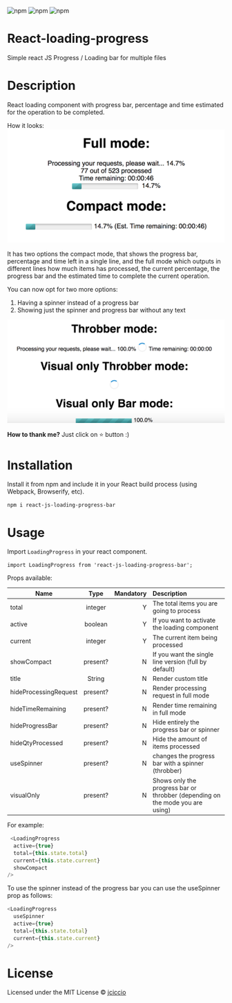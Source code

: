 ![npm](https://img.shields.io/npm/dt/react-js-loading-progress-bar.svg)
![npm](https://img.shields.io/npm/v/react-js-loading-progress-bar.svg)
![npm](https://img.shields.io/npm/l/react-js-loading-progress-bar.svg)


# React-loading-progress

Simple react JS Progress / Loading bar for multiple files

# Description

React loading component with progress bar, percentage and time estimated for the operation to be completed.

How it looks:
![alt text](loading.png "Loading bar example")

It has two options the compact mode, that shows the progress bar, percentage and time left in a single line, and the full mode which outputs in different lines how much items has processed, the current percentage, the progress bar and the estimated time to complete the current operation.


You can now opt for two more options:
1. Having a spinner instead of a progress bar 
2. Showing just the spinner and progress bar without any text

![alt text](loading2.png "Loading bar example")

**How to thank me?**
Just click on ⭐️ button :)

# Installation

Install it from npm and include it in your React build process (using Webpack, Browserify, etc).

```
npm i react-js-loading-progress-bar
```


# Usage

Import `LoadingProgress` in your react component.

```
import LoadingProgress from 'react-js-loading-progress-bar';
```

Props available:

| Name        | Type            | Mandatory | Description  
| ------------- |:-------------:| -----:|:-----|
| total      | integer | Y |The total items you are going to process |
| active      | boolean   | Y   |   If you want to activate the loading component |
| current | integer     | Y|   The current item being processed |
| showCompact | present?   |N  |   If you want the single line version (full by default) |
| title | String   |N  |   Render custom title |
| hideProcessingRequest | present?   |N  |   Render processing request in full mode |
| hideTimeRemaining | present?   |N  |   Render time remaining in full mode |
| hideProgressBar | present?   |N  |   Hide entirely the progress bar or spinner |
| hideQtyProcessed | present?   |N  |  Hide the amount of items processed |
| useSpinner | present?   |N  |  changes the progress bar with a spinner (throbber) |
| visualOnly | present?   |N  |  Shows only the progress bar or throbber (depending on the mode you are using) |


For example:
```javascript
 <LoadingProgress
  active={true}
  total={this.state.total}
  current={this.state.current}
  showCompact       
/>
```

To use the spinner instead of the progress bar you can use the useSpinner prop as follows:

```javascript
<LoadingProgress
  useSpinner
  active={true}
  total={this.state.total}
  current={this.state.current}
/>
```

# License 

Licensed under the MIT License © [jciccio](https://www.npmjs.com/~jciccio)
